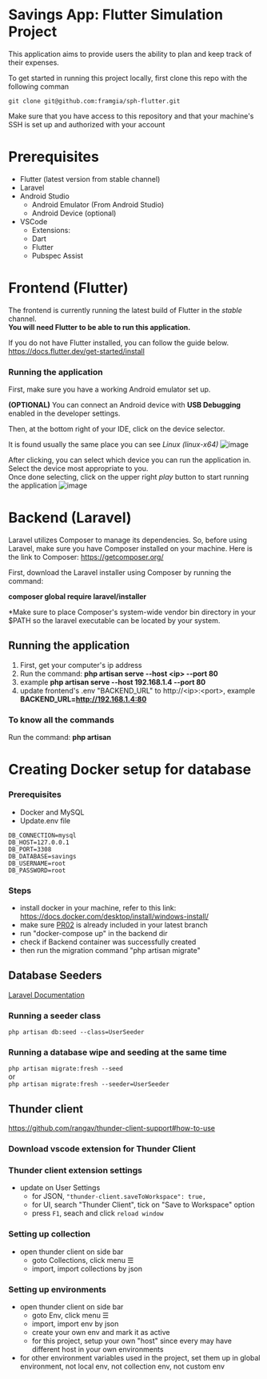 # Savings App: Flutter Simulation Project
This application aims to provide users the ability to plan and keep track of their expenses.

To get started in running this project locally, first clone this repo with the following comman

```
git clone git@github.com:framgia/sph-flutter.git
```

Make sure that you have access to this repository and that your machine's SSH is set up and authorized with your account

# Prerequisites
- Flutter (latest version from stable channel)
- Laravel
- Android Studio
  - Android Emulator (From Android Studio)
  - Android Device (optional)
- VSCode
  - Extensions:
  - Dart
  - Flutter
  - Pubspec Assist

# Frontend (Flutter)
The frontend is currently running the latest build of Flutter in the *stable* channel. <br>
**You will need Flutter to be able to run this application.**

If you do not have Flutter installed, you can follow the guide below. <br>
https://docs.flutter.dev/get-started/install

### Running the application
First, make sure you have a working Android emulator set up.

**(OPTIONAL)**
You can connect an Android device with **USB Debugging** enabled in the developer settings.

Then, at the bottom right of your IDE, click on the device selector.

It is found usually the same place you can see *Linux (linux-x64)*
![image](https://github.com/framgia/sph-flutter/assets/99173155/6aa1ce4c-18ae-42be-8333-78927f6f242d)

After clicking, you can select which device you can run the application in. Select the device most appropriate to you. <br>
Once done selecting, click on the upper right *play* button to start running the application
![image](https://github.com/framgia/sph-flutter/assets/99173155/82dfc361-ec23-4b1c-ad0b-c34f45b9b44b)

# Backend (Laravel)
Laravel utilizes Composer to manage its dependencies. So, before using Laravel, make sure you have Composer installed on your machine.
Here is the link to Composer: https://getcomposer.org/

First, download the Laravel installer using Composer by running the command:

**composer global require laravel/installer**

*Make sure to place Composer's system-wide vendor bin directory in your $PATH so the laravel executable can be located by your system.

## Running the application
1. First, get your computer's ip address
2. Run the command: **php artisan serve --host \<ip> --port 80**
3. example **php artisan serve --host 192.168.1.4 --port 80**
4. update frontend's .env "BACKEND_URL" to http://\<ip>:\<port>, example **BACKEND_URL=http://192.168.1.4:80**

### To know all the commands
Run the command: **php artisan**

# Creating Docker setup for database
### Prerequisites
- Docker and MySQL
- Update.env file
```
DB_CONNECTION=mysql
DB_HOST=127.0.0.1
DB_PORT=3308
DB_DATABASE=savings
DB_USERNAME=root
DB_PASSWORD=root
```

### Steps
- install docker in your machine, refer to this link: https://docs.docker.com/desktop/install/windows-install/
- make sure [PR02](https://github.com/framgia/sph-flutter/pull/2) is already included in your latest branch
- run "docker-compose up" in the backend dir
- check if Backend container was successfully created
- then run the migration command "php artisan migrate"

## Database Seeders
[Laravel Documentation](https://laravel.com/docs/8.x/seeding#introduction)
### Running a seeder class
`php artisan db:seed --class=UserSeeder`

### Running a database wipe and seeding at the same time
`php artisan migrate:fresh --seed`  
or  
`php artisan migrate:fresh --seeder=UserSeeder`

## Thunder client
https://github.com/rangav/thunder-client-support#how-to-use
### Download vscode extension for Thunder Client
### Thunder client extension settings
- update on User Settings
  - for JSON, `"thunder-client.saveToWorkspace": true,`
  - for UI, search "Thunder Client", tick on "Save to Workspace" option
  - press `F1`, seach and click `reload window`
### Setting up collection
- open thunder client on side bar
  - goto Collections, click menu ☰
  - import, import collections by json
### Setting up environments
- open thunder client on side bar
  - goto Env, click menu ☰
  - import, import env by json
  - create your own env and mark it as active
  - for this project, setup your own "host" since every may have different host in your own environments
- for other environment variables used in the project, set them up in global environment, not local env, not collection env, not custom env